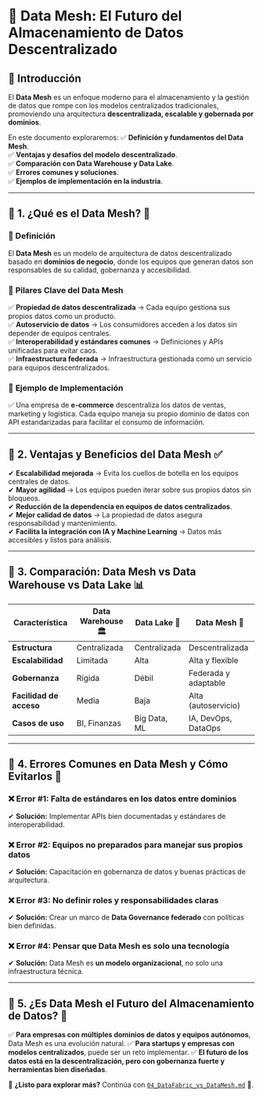 # 📌 Data Mesh: El Futuro del Almacenamiento de Datos Descentralizado

## 📌 Introducción

El **Data Mesh** es un enfoque moderno para el almacenamiento y la gestión de datos que rompe con los modelos centralizados tradicionales, promoviendo una arquitectura **descentralizada, escalable y gobernada por dominios**.

En este documento exploraremos:
✅ **Definición y fundamentos del Data Mesh**.  
✅ **Ventajas y desafíos del modelo descentralizado**.  
✅ **Comparación con Data Warehouse y Data Lake**.  
✅ **Errores comunes y soluciones**.  
✅ **Ejemplos de implementación en la industria**.  

---

## 📍 1. ¿Qué es el Data Mesh? 🔗

### 📌 Definición
El **Data Mesh** es un modelo de arquitectura de datos descentralizado basado en **dominios de negocio**, donde los equipos que generan datos son responsables de su calidad, gobernanza y accesibilidad.

### 🔹 **Pilares Clave del Data Mesh**
✅ **Propiedad de datos descentralizada** → Cada equipo gestiona sus propios datos como un producto.  
✅ **Autoservicio de datos** → Los consumidores acceden a los datos sin depender de equipos centrales.  
✅ **Interoperabilidad y estándares comunes** → Definiciones y APIs unificadas para evitar caos.  
✅ **Infraestructura federada** → Infraestructura gestionada como un servicio para equipos descentralizados.  

### 🔹 **Ejemplo de Implementación**
✅ Una empresa de **e-commerce** descentraliza los datos de ventas, marketing y logística. Cada equipo maneja su propio dominio de datos con API estandarizadas para facilitar el consumo de información.

---

## 📍 2. Ventajas y Beneficios del Data Mesh ✅

✔ **Escalabilidad mejorada** → Evita los cuellos de botella en los equipos centrales de datos.  
✔ **Mayor agilidad** → Los equipos pueden iterar sobre sus propios datos sin bloqueos.  
✔ **Reducción de la dependencia en equipos de datos centralizados**.  
✔ **Mejor calidad de datos** → La propiedad de datos asegura responsabilidad y mantenimiento.  
✔ **Facilita la integración con IA y Machine Learning** → Datos más accesibles y listos para análisis.  

---

## 📍 3. Comparación: Data Mesh vs Data Warehouse vs Data Lake 📊

| **Característica** | **Data Warehouse 🏛️** | **Data Lake 🌊** | **Data Mesh 🔗** |
|-------------------|----------------------|----------------|----------------------|
| **Estructura**    | Centralizada         | Centralizada   | Descentralizada     |
| **Escalabilidad** | Limitada             | Alta           | Alta y flexible     |
| **Gobernanza**    | Rígida               | Débil          | Federada y adaptable |
| **Facilidad de acceso** | Media        | Baja           | Alta (autoservicio) |
| **Casos de uso**  | BI, Finanzas         | Big Data, ML   | IA, DevOps, DataOps |

---

## 📍 4. Errores Comunes en Data Mesh y Cómo Evitarlos 🚨

### ❌ **Error #1: Falta de estándares en los datos entre dominios**
✔ **Solución:** Implementar APIs bien documentadas y estándares de interoperabilidad.

### ❌ **Error #2: Equipos no preparados para manejar sus propios datos**
✔ **Solución:** Capacitación en gobernanza de datos y buenas prácticas de arquitectura.

### ❌ **Error #3: No definir roles y responsabilidades claras**
✔ **Solución:** Crear un marco de **Data Governance federado** con políticas bien definidas.

### ❌ **Error #4: Pensar que Data Mesh es solo una tecnología**
✔ **Solución:** Data Mesh es **un modelo organizacional**, no solo una infraestructura técnica.

---

## 📍 5. ¿Es Data Mesh el Futuro del Almacenamiento de Datos? 🔮

✅ **Para empresas con múltiples dominios de datos y equipos autónomos**, Data Mesh es una evolución natural.
✅ **Para startups y empresas con modelos centralizados**, puede ser un reto implementar.
✅ **El futuro de los datos está en la descentralización, pero con gobernanza fuerte y herramientas bien diseñadas**.

📌 **¿Listo para explorar más?** Continúa con [`04_DataFabric_vs_DataMesh.md`](./04_DataFabric_vs_DataMesh.md) 🚀.
